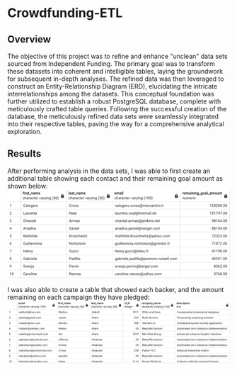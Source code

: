 # Crowdfunding-ETL
## Overview
The objective of this project was to refine and enhance "unclean" data sets sourced from Independent Funding. The primary goal was to transform these datasets into coherent and intelligible tables, laying the groundwork for subsequent in-depth analyses. The refined data was then leveraged to construct an Entity-Relationship Diagram (ERD), elucidating the intricate interrelationships among the datasets. This conceptual foundation was further utilized to establish a robust PostgreSQL database, complete with meticulously crafted table queries. Following the successful creation of the database, the meticulously refined data sets were seamlessly integrated into their respective tables, paving the way for a comprehensive analytical exploration.
## Results
After performing analysis in the data sets, I was able to first create an additional table showing each contact and their remaining goal amount as shown below:
![Contacts Remaining Amount](https://github.com/heatherhutchinson211/Crowdfunding-ETL/blob/main/Screenshot%202023-01-18%20at%205.32.37%20PM.png)

I was also able to create a table that showed each backer, and the amount remaining on each campaign they have pledged:
![Backers Remaining Amount](https://github.com/heatherhutchinson211/Crowdfunding-ETL/blob/main/Screenshot%202023-01-18%20at%205.33.44%20PM.png)
